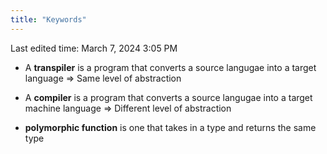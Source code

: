 ```yaml
---
title: "Keywords"
---
```

Last edited time: March 7, 2024 3:05 PM

- A **transpiler** is a program that converts a source langugae into a target language ⇒ Same level of abstraction

- A **compiler** is a program that converts a source langugae into a target machine language ⇒ Different level of abstraction
- **polymorphic function** is one that takes in a type and returns the same type
